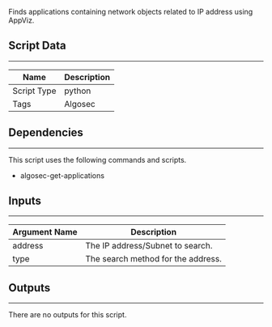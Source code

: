 Finds applications containing network objects related to IP address using AppViz.

## Script Data

---

| **Name** | **Description** |
| --- | --- |
| Script Type | python |
| Tags | Algosec |

## Dependencies

---
This script uses the following commands and scripts.

* algosec-get-applications

## Inputs

---

| **Argument Name** | **Description** |
| --- | --- |
| address | The IP address/Subnet to search. |
| type | The search method for the address. |

## Outputs

---
There are no outputs for this script.
